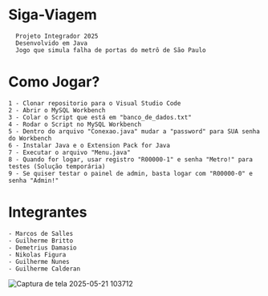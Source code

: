 # Siga-Viagem
      Projeto Integrador 2025
      Desenvolvido em Java
      Jogo que simula falha de portas do metrô de São Paulo

   # Como Jogar?
    1 - Clonar repositorio para o Visual Studio Code
    2 - Abrir o MySQL Workbench
    3 - Colar o Script que está em "banco_de_dados.txt"
    4 - Rodar o Script no MySQL Workbench
    5 - Dentro do arquivo "Conexao.java" mudar a "password" para SUA senha do Workbench
    6 - Instalar Java e o Extension Pack for Java
    7 - Executar o arquivo "Menu.java"
    8 - Quando for logar, usar registro "R00000-1" e senha "Metro!" para testes (Solução temporária)
    9 - Se quiser testar o painel de admin, basta logar com "R00000-0" e senha "Admin!"

   # Integrantes
    - Marcos de Salles
    - Guilherme Britto
    - Demetrius Damasio
    - Nikolas Figura
    - Guilherme Nunes
    - Guilherme Calderan

![Captura de tela 2025-05-21 103712](https://github.com/user-attachments/assets/76746a49-089c-465c-b0d5-47b7786bb607)
